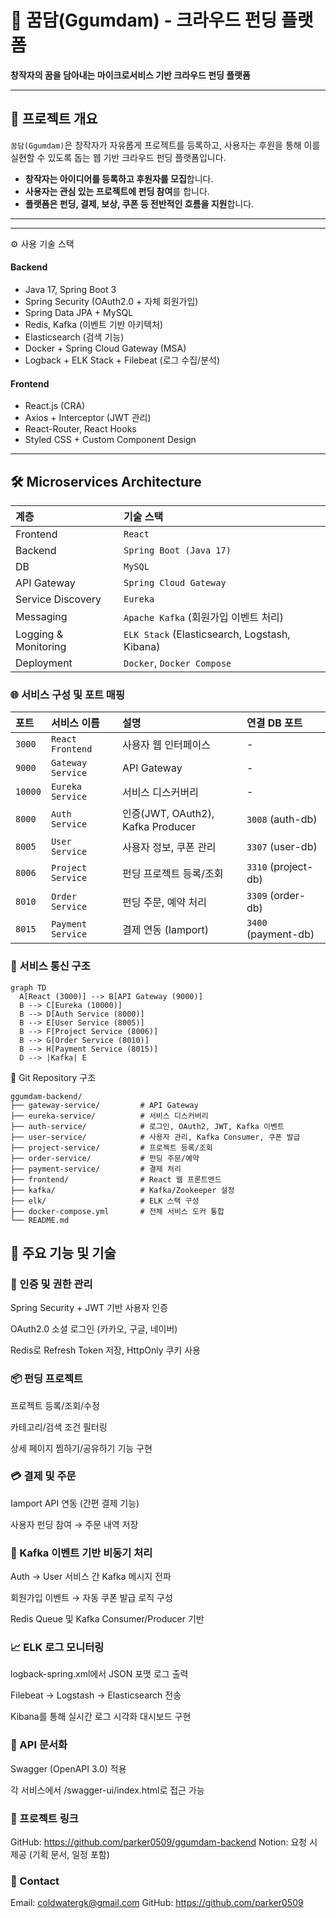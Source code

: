 
# 🎯 꿈담(Ggumdam) - 크라우드 펀딩 플랫폼

**창작자의 꿈을 담아내는 마이크로서비스 기반 크라우드 펀딩 플랫폼**

---

## 🧭 프로젝트 개요

`꿈담(Ggumdam)`은 창작자가 자유롭게 프로젝트를 등록하고, 사용자는 후원을 통해 이를 실현할 수 있도록 돕는 웹 기반 크라우드 펀딩 플랫폼입니다.

* **창작자는 아이디어를 등록하고 후원자를 모집**합니다.
* **사용자는 관심 있는 프로젝트에 펀딩 참여**를 합니다.
* **플랫폼은 펀딩, 결제, 보상, 쿠폰 등 전반적인 흐름을 지원**합니다.

---
---
⚙️ 사용 기술 스택
#### Backend
* Java 17, Spring Boot 3
* Spring Security (OAuth2.0 + 자체 회원가입)
* Spring Data JPA + MySQL
* Redis, Kafka (이벤트 기반 아키텍처)
* Elasticsearch (검색 기능)
* Docker + Spring Cloud Gateway (MSA)
* Logback + ELK Stack + Filebeat (로그 수집/분석)

#### Frontend
* React.js (CRA)
* Axios + Interceptor (JWT 관리)
* React-Router, React Hooks
* Styled CSS + Custom Component Design

---
## 🛠️ Microservices Architecture

| 계층                | 기술 스택                                                      |
| :------------------ | :------------------------------------------------------------- |
| Frontend            | `React`                                                        |
| Backend             | `Spring Boot (Java 17)`                                        |
| DB                  | `MySQL`                                                        |
| API Gateway         | `Spring Cloud Gateway`                                         |
| Service Discovery   | `Eureka`                                                       |
| Messaging           | `Apache Kafka` (회원가입 이벤트 처리)                          |
| Logging & Monitoring| `ELK Stack` (Elasticsearch, Logstash, Kibana)              |
| Deployment          | `Docker`, `Docker Compose`                                     |

### 🌐 서비스 구성 및 포트 매핑

| 포트   | 서비스 이름         | 설명                | 연결 DB 포트 |
| :----- | :------------------ | :------------------ | :----------- |
| `3000` | `React Frontend`    | 사용자 웹 인터페이스 | -            |
| `9000` | `Gateway Service`   | API Gateway         | -            |
| `10000`| `Eureka Service`    | 서비스 디스커버리   | -            |
| `8000` | `Auth Service`      | 인증(JWT, OAuth2), Kafka Producer | `3008` (auth-db) |
| `8005` | `User Service`      | 사용자 정보, 쿠폰 관리 | `3307` (user-db) |
| `8006` | `Project Service`   | 펀딩 프로젝트 등록/조회 | `3310` (project-db) |
| `8010` | `Order Service`     | 펀딩 주문, 예약 처리 | `3309` (order-db) |
| `8015` | `Payment Service`   | 결제 연동 (Iamport) | `3400` (payment-db) |

### 🔄 서비스 통신 구조 

```
graph TD
  A[React (3000)] --> B[API Gateway (9000)]
  B --> C[Eureka (10000)]
  B --> D[Auth Service (8000)]
  B --> E[User Service (8005)]
  B --> F[Project Service (8006)]
  B --> G[Order Service (8010)]
  B --> H[Payment Service (8015)]
  D --> |Kafka| E
```

🧩 Git Repository 구조
```
ggumdam-backend/
├── gateway-service/         # API Gateway
├── eureka-service/          # 서비스 디스커버리
├── auth-service/            # 로그인, OAuth2, JWT, Kafka 이벤트
├── user-service/            # 사용자 관리, Kafka Consumer, 쿠폰 발급
├── project-service/         # 프로젝트 등록/조회
├── order-service/           # 펀딩 주문/예약
├── payment-service/         # 결제 처리
├── frontend/                # React 웹 프론트엔드
├── kafka/                   # Kafka/Zookeeper 설정
├── elk/                     # ELK 스택 구성
├── docker-compose.yml       # 전체 서비스 도커 통합
└── README.md
```
## 🌟 주요 기능 및 기술

### 🔐 인증 및 권한 관리

Spring Security + JWT 기반 사용자 인증

OAuth2.0 소셜 로그인 (카카오, 구글, 네이버)

Redis로 Refresh Token 저장, HttpOnly 쿠키 사용

### 📦 펀딩 프로젝트

프로젝트 등록/조회/수정

카테고리/검색 조건 필터링

상세 페이지 찜하기/공유하기 기능 구현

### 💳 결제 및 주문

Iamport API 연동 (간편 결제 기능)

사용자 펀딩 참여 → 주문 내역 저장

### 📨 Kafka 이벤트 기반 비동기 처리

Auth → User 서비스 간 Kafka 메시지 전파

회원가입 이벤트 → 자동 쿠폰 발급 로직 구성

Redis Queue 및 Kafka Consumer/Producer 기반

### 📈 ELK 로그 모니터링

logback-spring.xml에서 JSON 포맷 로그 출력

Filebeat → Logstash → Elasticsearch 전송

Kibana를 통해 실시간 로그 시각화 대시보드 구현

### 🧪 API 문서화

Swagger (OpenAPI 3.0) 적용

각 서비스에서 /swagger-ui/index.html로 접근 가능

### 🔗 프로젝트 링크

GitHub: https://github.com/parker0509/ggumdam-backend
Notion: 요청 시 제공 (기획 문서, 일정 포함)

### 📧 Contact
Email: coldwatergk@gmail.com
GitHub: https://github.com/parker0509
